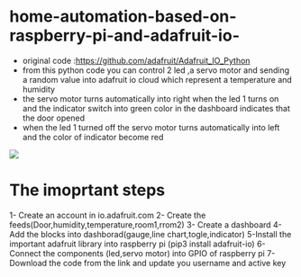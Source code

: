 # home-automation-based-on-raspberry-pi-and-adafruit-io-
- original code :https://github.com/adafruit/Adafruit_IO_Python
- from this python code you can control 2 led ,a servo motor and sending a random value into adafruit io cloud which represent a temperature and humidity
- the servo motor turns automatically into right when the led 1 turns on and the indicator switch into green color in the dashboard indicates that the door opened
- when the led 1 turned off the servo motor turns automatically into left and the color of indicator become red

![](IMG_20200822_135441_2.jpg)

# The imoprtant steps
1- Create an account in io.adafruit.com
2- Create the feeds(Door,humidity,temperature,room1,rrom2)
3- Create a dashboard
4-Add the blocks into dashborad(gauge,line chart,togle,indicator)
5-Install the important adafruit library into raspberry pi (pip3 install adafruit-io)
6-Connect the components (led,servo motor) into GPIO of raspberry pi
7-Download the code from the link and update you username and active key

